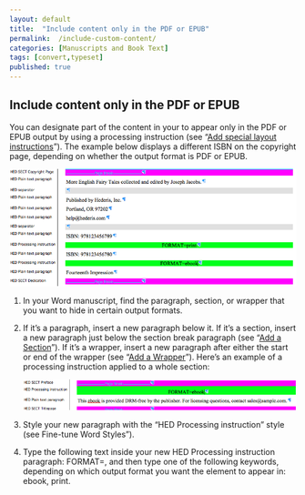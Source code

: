 ```yaml
---
layout: default
title:  "Include content only in the PDF or EPUB"
permalink:  /include-custom-content/
categories: [Manuscripts and Book Text]
tags: [convert,typeset]
published: true
---
```


<section data-type="chapter" class="hsecchapter" data-hederis-type="hsecchapter" id="include-custom-content" data-pi-attrs="id: include-custom-content; data-tags: convert,typeset;" role="doc-chapter" data-tags="convert,typeset" data-author-name=" " data-book-title=" " title="Include content only in the PDF or EPUB"><h1 data-hederis-type="hblkchaptitle" class="hblkchaptitle" id="p4XSji2GV">Include content only in the PDF or EPUB</h1>
    <p class="hblkp" data-hederis-type="hblkp" id="pHLY9NuWu">You can designate part of the content in your to appear only in the PDF or EPUB output by using a processing instruction (see &#8220;<a href="{% post_url 2019-08-31-33-Addspeciallayoutinstructions %}"><span class="Hyperlink">Add special layout instructions</span></a>&#8221;). The example below displays a different ISBN on the copyright page, depending on whether the output format is PDF or EPUB.</p>
    <img data-hederis-type="hblkimg" class="hblkimg" id="ptFz2NRo0" src="/images/customcontent1.png"/>
    <ol class="hwprnumlist" data-hederis-type="hwprnumlist" id="padfAlrB3"><li class="hblkoli" data-hederis-type="hblkoli" id="liOsxfh8D3"><p class="hblkoli" data-hederis-type="hblklip" id="pCwc7TjpO">In your Word manuscript, find the paragraph, section, or wrapper that you want to hide in certain output formats.</p></li>
    <li class="hblkoli" data-hederis-type="hblkoli" id="liPrFY2aeJ"><p class="hblkoli" data-hederis-type="hblklip" id="pjLHPsyzD">If it&#8217;s a paragraph, insert a new paragraph below it. If it&#8217;s a section, insert a new paragraph just below the section break paragraph (see &#8220;<a href="{% post_url 2019-08-31-17-AddaSection %}"><span class="Hyperlink">Add a Section</span></a>&#8221;). If it&#8217;s a wrapper, insert a new paragraph after either the start or end of the wrapper (see &#8220;<a href="{% post_url 2019-08-31-16-AddaWrapper %}"><span class="Hyperlink">Add a Wrapper</span></a>&#8221;). Here&#8217;s an example of a processing instruction applied to a whole section:</p><img data-hederis-type="hblkimg" class="hblkimg" id="pTsEI1iBd" src="/images/customcontent2.png"/>
    </li>
    <li class="hblkoli" data-hederis-type="hblkoli" id="livUuOVr3e"><p class="hblkoli" data-hederis-type="hblklip" id="p7rKomY9N">Style your new paragraph with the &#8220;HED Processing instruction&#8221; style (see Fine-tune Word Styles&#8221;).</p></li>
    <li class="hblkoli" data-hederis-type="hblkoli" id="liwVzo0JAM"><p class="hblkoli" data-hederis-type="hblklip" id="p2iIHBfj6">Type the following text inside your new HED Processing instruction paragraph: FORMAT=, and then type one of the following keywords, depending on which output format you want the element to appear in: ebook, print.</p></li>
    </ol>
    </section>
    